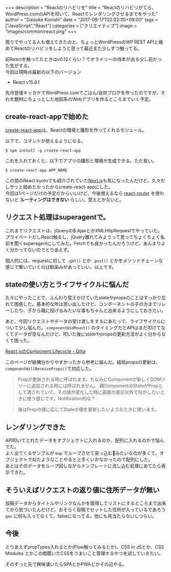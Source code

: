 +++
description = "Reactのリハビリを"
title = "Reactのリハビリがてら、WordPress.comのAPIを叩いて、Reactでレンダリングさせるまでをやった"
author = "Daisuke Konishi"
date = "2017-08-17T02:02:30+09:00"
tags = ["JavaScript","React"]
categories = ["クリエイティブ"]
image = "images/common/react.png"
+++

周りでやってる人も増えてきたのと、ちょっとWordPressのWP REST APIと絡めてReactのリハビリをしようと思って最近また少しずつ触ってる。

前Reactを触ってたときはv0.12くらい？でオライリーの侍本が出る少し前だった気がする。  
今回は現時点最新の以下のバージョン

- React v15.6.1

先月登壇キッカケでWordPress.comでごはん/自炊ブログを作ったのですが、それを題材にちょっとした地図系のWebアプリを作るところまでいく予定。

## create-react-appで始めた
[create-react-app](https://github.com/facebookincubator/create-react-app)は、Reactの環境と雛形を作ってくれるモジュール。

以下で、コマンドが使えるようになる。

```
$ npm install -g create-react-app
```

これを入れておくと、以下でアプリの雛形と環境が生成できる。ただ長い。

```
$ create-react-app APP_NAME
```

この間のReact.kyotoでも紹介されていた[Next.js](https://github.com/zeit/next.js/)も気になったんだけど、久々だしサッと始めたかったからcreate-react-appにした。  
今回は1ページだけの予定だからいいけど、今後増えるなら [react-router](https://github.com/ReactTraining/react-router) を使わないと **ルーティングはできない** らしい。覚えとかないと。

## リクエスト処理はsuperagentで。
これまでリクエストは、jQueryの$.AjaxとかXMLHttpRequestでやっていた。
プライベートだしReact触るし、jQuery離れてみようって思ってちょくちょく名前を聞くsuperagentにしてみた。Fetchでも良かったんだろうけど、あんまりよく分かってないのでとりあえず。

個人的には、requestに対して ``.get()`` とか ``.post()`` とかをメソッドチェーンな感じで繋いでいくのは馴染みがあっていい。以上です。


## stateの使い方とライフサイクルに悩んだ
久々にやったことで、ふんわり覚えかけていたstateやpropsのことはすっかり忘れて困惑した。基本的な所は思い出したけど、コンポーネントの子の方までリレーしたり、子から親に投げるみたいな事もちゃんと出来るようにしておきたい。

あと、今回リクエストやデータの受け渡しをするにあたって、ライフサイクルについて少し悩んだ。 ``componentDidMount()`` のタイミングだとAPIはまだ叩けてなくてデータが空なんだけど、叩いた後にstateやpropsの更新方法がよく分からなくて困った。

[React.jsのComponent Lifecycle - Qiita ](http://qiita.com/koba04/items/66e9c5be8f2e31f28461)

このページが結構分かりやすかったから参考に組んだ。結局propsの更新は、``componentWillReceiveProps()``で対応した。

>Propが更新される時に呼ばれます。ちなみにComponentが新しくDOMツリーに追加される時には呼ばれません。
親ComponentのStateがPropとして渡されていて、その値が変化した時に画面の表示以外で何かしたいときに使う感じです。Notification的な？
>
> 後はPropの値に応じてStateの値を更新したいようなときに使います。

## レンダリングできた
API叩いてとれたデータをオブジェクトに入れるのか、配列に入れるのかで悩んでた。  
よく出てくるサンプルが ``map`` でループさせて突っ込むみたいなのが多くて、オブジェクトで似たようなことやると上手くいかなかったので配列にした。  
あとはそのデータをループ回しながらテンプレートに流し込む処理にあてたら表示できた。

## そういえばリクエストの返り値に住所データが無い
投稿データからタイトルやリンクなんかを取得してリストにするところまで出来てから気づいたんだけど、おそらく投稿でセットした住所が入っているであろう ``geo`` に何も入ってなくて、falseになってる。他にも見当たらないしつらい。


## 今後
とりあえずpropTypes入れるとか(Flow触ってみるとか)、CSS in JSとか、CSS Modules とかこの間聞いたCSSをうまいこと管理するやつを試していきたい。

そのずっと先で興味湧いたらSPAとかPWAとかその辺やる。
